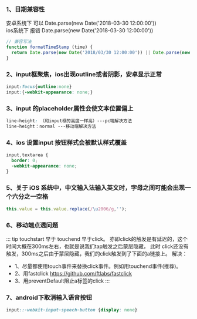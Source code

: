 ### 1、日期兼容性

安卓系统下 可以
Date.parse(new Date('2018-03-30 12:00:00'))  
ios系统下 报错
Date.parse(new Date('2018-03-30 12:00:00'))  

``` javascript
// 兼容写法
function formatTimeStamp (time) {
  return Date.parse(new Date('2018/03/30 12:00:00')) || Date.parse(new Date('2018-03-30 12:00:00'))
}

```

### 2、input框聚焦，ios出现outline或者阴影，安卓显示正常

``` css
input:focus{outline:none}
input:{-webkit-appearance: none;}
```

### 3、input 的placeholder属性会使文本位置偏上

``` css
line-height: （和input框的高度一样高）---pc端解决方法
line-height：normal ---移动端解决方法
```

### 4、ios 设置input 按钮样式会被默认样式覆盖
``` css
input,textarea {
  border: 0;
  -webkit-appearance: none;
}
```

### 5、关于 iOS 系统中，中文输入法输入英文时，字母之间可能会出现一个六分之一空格

``` javascript
this.value = this.value.replace(/\u2006/g,'');
```

### 6、移动端点透问题
::: tip
touchstart 早于 touchend 早于click。 亦即click的触发是有延迟的，这个时间大概在300ms左右，也就是说我们tap触发之后蒙层隐藏， 此时 click还没有触发，300ms之后由于蒙层隐藏，我们的click触发到了下面的a链接上。
解决：
- 1、尽量都使用touch事件来替换click事件。例如用touchend事件(推荐)。
- 2、用fastclick https://github.com/ftlabs/fastclick
- 3、用preventDefault阻止a标签的click
:::

### 7、android下取消输入语音按钮
``` css
input::-webkit-input-speech-button {display: none}
```
